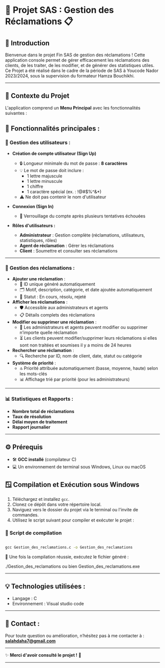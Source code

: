 # 📁 Projet SAS : Gestion des Réclamations 📋
 
## 🌟 Introduction

Bienvenue dans le projet Fin SAS de gestion des réclamations ! Cette application console permet de gérer efficacement les réclamations des clients, de les traiter, de les modifier, et de générer des statistiques utiles. Ce Projet a été réalisé dans le cadre de la période de SAS à Youcode Nador 2023/2024, sous la supervision du formateur Hamza Bouchikhi.

---

## 📝 Contexte du Projet

L'application comprend un **Menu Principal** avec les fonctionnalités suivantes :

## 🎯 **Fonctionnalités principales :**

### 👥 **Gestion des utilisateurs :**

- **Création de compte utilisateur (Sign Up)**

  - 🔒 Longueur minimale du mot de passe : **8 caractères** 
  - 💡 Le mot de passe doit inclure :
    - 1 lettre majuscule
    - 1 lettre minuscule
    - 1 chiffre
    - 1 caractère spécial (ex. : !@#$%^&*)
  - ⚠️ Ne doit pas contenir le nom d'utilisateur

- **Connexion (Sign In)**

  - 🛑 Verrouillage du compte après plusieurs tentatives échouées
- **Rôles d'utilisateurs :**

  - **Administrateur** : Gestion complète (réclamations, utilisateurs, statistiques, rôles)
  - **Agent de réclamation** : Gérer les réclamations
  - **Client** : Soumettre et consulter ses réclamations

---

### 📝 **Gestion des réclamations :**

- **Ajouter une réclamation** :
  - 🎫 ID unique généré automatiquement
  - 🗂️ Motif, description, catégorie, et date ajoutée automatiquement
  - 🔄 Statut : En cours, résolu, rejeté
- **Afficher les réclamations** :
  - 🛡️ Accessible aux administrateurs et agents
  - 📋 Détails complets des réclamations
- **Modifier ou supprimer une réclamation** :
  - 🔧 Les administrateurs et agents peuvent modifier ou supprimer n’importe quelle réclamation
  - ⏳ Les clients peuvent modifier/supprimer leurs réclamations si elles sont non traitées et soumises il y a moins de 24 heures
- **Rechercher une réclamation** :
  - 🔍 Recherche par ID, nom de client, date, statut ou catégorie
- **Système de priorité** :
  - 🔝 Priorité attribuée automatiquement (basse, moyenne, haute) selon les mots-clés
  - 📊 Affichage trié par priorité (pour les administrateurs)

---

### 📊 **Statistiques et Rapports :**

- **Nombre total de réclamations**
- **Taux de résolution**
- **Délai moyen de traitement**
- **Rapport journalier** 

---

## ⚙️ Prérequis

- 🛠️ **GCC installé** (compilateur C)
- 💻 Un environnement de terminal sous Windows, Linux ou macOS

## 🪟 Compilation et Exécution sous Windows

1. Téléchargez et installez `gcc`.
2. Clonez ce dépôt dans votre répertoire local.
3. Naviguez vers le dossier du projet via le terminal ou l'invite de commandes.
4. Utilisez le script suivant pour compiler et exécuter le projet :

### 📜 Script de compilation

```cmd

gcc Gestion_des_reclamations.c -o Gestion_des_reclamations

``` 

🍏 Une fois la compilation réussie, exécutez le fichier généré :

 ./Gestion_des_reclamations ou bien Gestion_des_reclamations.exe

---

## 💡 **Technologies utilisées :**

- Langage : C
- Environnement : Visual studio code

---

## 📧 **Contact :**

Pour toute question ou amélioration, n’hésitez pas à me contacter à : **salahdaha7@gmail.com**

---

✨ **Merci d'avoir consulté le projet !** 🎉

---
